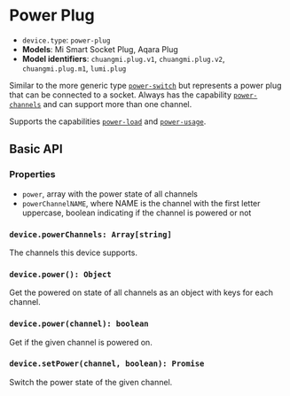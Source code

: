 # Power Plug

* `device.type`: `power-plug`
* **Models**: Mi Smart Socket Plug, Aqara Plug
* **Model identifiers**: `chuangmi.plug.v1`, `chuangmi.plug.v2`, `chuangmi.plug.m1`, `lumi.plug`

Similar to the more generic type [`power-switch`](power-switch.md) but represents a power
plug that can be connected to a socket. Always has the capability
[`power-channels`](cap-power-channels.md) and can support more than one channel.

Supports the capabilities [`power-load`](cap-power-load.md)  and [`power-usage`](cap-power-usage.md).

## Basic API

### Properties

* `power`, array with the power state of all channels
* `powerChannelNAME`, where NAME is the channel with the first letter uppercase, boolean indicating if the channel is powered or not

### `device.powerChannels: Array[string]`

The channels this device supports.

### `device.power(): Object`

Get the powered on state of all channels as an object with keys for each channel.

### `device.power(channel): boolean`

Get if the given channel is powered on.

### `device.setPower(channel, boolean): Promise`

Switch the power state of the given channel.
